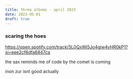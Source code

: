 ```yaml
---
title: three albums - april 2023
date: 2023-05-01
draft: true
---
```


### scaring the hoes
https://open.spotify.com/track/5L0QxWi5Jo4gjw4yHR0kP1?si=eee2cf6dfa6847ca

the sax reminds me of code by the comet is coming

inon zur isnt good actually